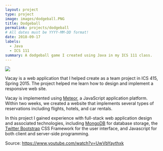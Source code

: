 ```yaml
---
layout: project
type: project
image: images/dodgeball.PNG
title: Dodgeball
permalink: projects/dodgeball
# All dates must be YYYY-MM-DD format!
date: 2018-09-17
labels:
  - Java
  - ICS 111
summary: A dodgeball game I created using Java in my ICS 111 class.
---
```


<img class="ui medium right floated rounded image" src="../images/vacay-home-page.png">

Vacay is a web application that I helped create as a team project in ICS 415, Spring 2015. The project helped me learn how to design and implement a responsive web site.

Vacay is implemented using [Meteor](http://meteor.com), a JavaScript application platform. Within two weeks, we created a website that implements several types of reservations including flights, hotels, and car rentals.

In this project I gained experience with full-stack web application design and associated technologies, including [MongoDB](http://mongodb.com) for database storage, the [Twitter Bootstrap](http://getbootstrap.com/) CSS Framework for the user interface, and Javascript for both client and server-side programming. 
 
Source: <https://www.youtube.com/watch?v=UwVbYaythxk> 
